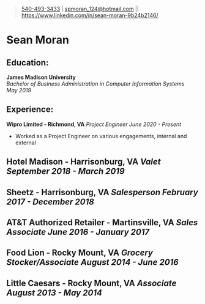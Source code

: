 > [540-493-3433](tel:5404933433) | [spmoran_124@hotmail.com](mailto:spmoran_124@hotmail.com)
> || https://www.linkedin.com/in/sean-moran-9b24b2146/
# Sean Moran

## Education:
**James Madison University**			  		       
*Bachelor of Business Administration in Computer Information Systems*           
*May 2019*

## Experience: 

**Wipro Limited - Richmond, VA**
*Project Engineer*
*June 2020 - Present*
- Worked as a Project Engineer on various engagements, internal and external 

**Hotel Madison - Harrisonburg, VA**
*Valet*
*September 2018 - March 2019*
- 

**Sheetz - Harrisonburg, VA**
*Salesperson*
*February 2017 - December 2018*
- 

**AT&T Authorized Retailer - Martinsville, VA**
*Sales Associate*
*June 2016 - January 2017*
- 

**Food Lion - Rocky Mount, VA**
*Grocery Stocker/Associate*
*August 2014 - June 2016*
- 

**Little Caesars - Rocky Mount, VA**
*Associate*
*August 2013 - May 2014*
- 



